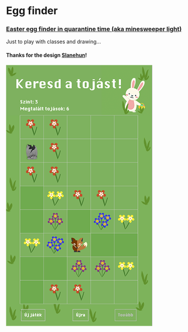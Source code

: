 # Egg finder

### [Easter egg finder in quarantine time (aka minesweeper light)](https://zimikri.github.io/egg-finder)

Just to play with classes and drawing...

#### Thanks for the design [Slanehun](https://github.com/Slanehun)!


![Playground](/assets/images/egg-finder-cover.png)
